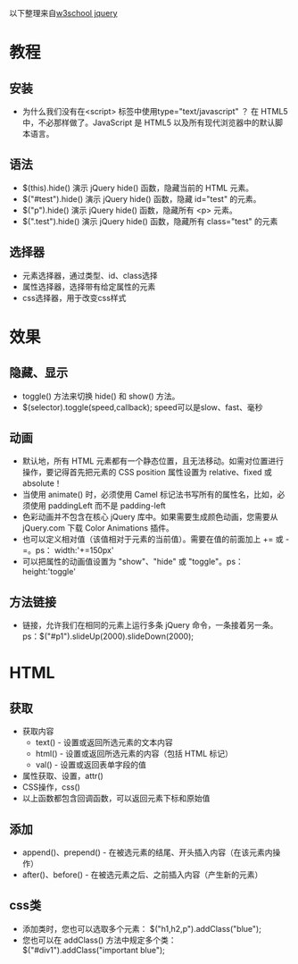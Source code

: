 以下整理来自[w3school jquery](http://www.w3school.com.cn/jquery/index.asp)

# 教程
## 安装
- 为什么我们没有在<script\> 标签中使用type="text/javascript" ？
在 HTML5 中，不必那样做了。JavaScript 是 HTML5 以及所有现代浏览器中的默认脚本语言。

## 语法
- $(this).hide()
演示 jQuery hide() 函数，隐藏当前的 HTML 元素。
- $("#test").hide()
演示 jQuery hide() 函数，隐藏 id="test" 的元素。
- $("p").hide()
演示 jQuery hide() 函数，隐藏所有 <p\> 元素。
- $(".test").hide()
演示 jQuery hide() 函数，隐藏所有 class="test" 的元素

## 选择器
- 元素选择器，通过类型、id、class选择
- 属性选择器，选择带有给定属性的元素
- css选择器，用于改变css样式

# 效果
## 隐藏、显示
-  toggle() 方法来切换 hide() 和 show() 方法。
  - $(selector).toggle(speed,callback); speed可以是slow、fast、毫秒

## 动画
- 默认地，所有 HTML 元素都有一个静态位置，且无法移动。如需对位置进行操作，要记得首先把元素的 CSS position 属性设置为 relative、fixed 或 absolute！
- 当使用 animate() 时，必须使用 Camel 标记法书写所有的属性名，比如，必须使用 paddingLeft 而不是 padding-left
- 色彩动画并不包含在核心 jQuery 库中。如果需要生成颜色动画，您需要从 jQuery.com 下载 Color Animations 插件。
- 也可以定义相对值（该值相对于元素的当前值）。需要在值的前面加上 += 或 -=。ps： width:'+=150px'
- 可以把属性的动画值设置为 "show"、"hide" 或 "toggle"。ps： height:'toggle'

## 方法链接
- 链接，允许我们在相同的元素上运行多条 jQuery 命令，一条接着另一条。ps：$("#p1").slideUp(2000).slideDown(2000);

# HTML
## 获取
- 获取内容
  - text() - 设置或返回所选元素的文本内容
  - html() - 设置或返回所选元素的内容（包括 HTML 标记）
  - val() - 设置或返回表单字段的值
- 属性获取、设置，attr()
- CSS操作，css()
- 以上函数都包含回调函数，可以返回元素下标和原始值

## 添加
- append()、prepend() - 在被选元素的结尾、开头插入内容（在该元素内操作）
- after()、before() - 在被选元素之后、之前插入内容（产生新的元素）

## css类
- 添加类时，您也可以选取多个元素： $("h1,h2,p").addClass("blue");
- 您也可以在 addClass() 方法中规定多个类：$("#div1").addClass("important blue");
